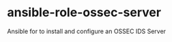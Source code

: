 ansible-role-ossec-server
=========================

Ansible for to install and configure an OSSEC IDS Server
